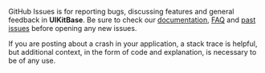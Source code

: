 GitHub Issues is for reporting bugs, discussing features and general feedback in **UIKitBase**. Be sure to check our [documentation](http://cocoadocs.org/docsets/UIKitBase), [FAQ](https://github.com/Strobocop/UIKitBase/wiki/FAQ) and [past issues](https://github.com/Strobocop/UIKitBase/issues?state=closed) before opening any new issues.

If you are posting about a crash in your application, a stack trace is helpful, but additional context, in the form of code and explanation, is necessary to be of any use.
